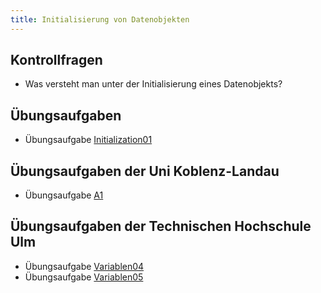```yaml
---
title: Initialisierung von Datenobjekten
---
```


## Kontrollfragen
-	Was versteht man unter der Initialisierung eines Datenobjekts?

## Übungsaufgaben
- Übungsaufgabe [Initialization01](initialization01.md)

## Übungsaufgaben der Uni Koblenz-Landau
- Übungsaufgabe [A1](https://www.uni-koblenz-landau.de/de/koblenz/fb4/ist/rgebert/teaching/SS08/java-programming/programmieraufgaben.pdf/view)

## Übungsaufgaben der Technischen Hochschule Ulm
- Übungsaufgabe [Variablen04](https://studium.hs-ulm.de/de/org/I/vorkurse/Documents/java_aufgaben.pdf)
- Übungsaufgabe [Variablen05](https://studium.hs-ulm.de/de/org/I/vorkurse/Documents/java_aufgaben.pdf)
